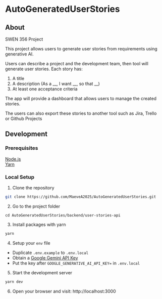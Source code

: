 # AutoGeneratedUserStories

## About

SWEN 356 Project

This project allows users to generate user stories from requirements using generative AI.

Users can describe a project and the development team, then tool will generate user stories. Each story has:

1. A title
2. A description (As a __, I want __, so that __)
3. At least one acceptance criteria

The app will provide a dashboard that allows users to manage the created stories. 

The users can also export these stories to another tool such as Jira, Trello or Github Projects

## Development

### Prerequisites
[Node.js](https://nodejs.org/)   
[Yarn](https://classic.yarnpkg.com/lang/en/docs/install/)

### Local Setup

1. Clone the repository

```sh
git clone https://github.com/MaeveA2025/AutoGeneratedUserStories.git
```

2. Go to the project folder

```
cd AutoGeneratedUserStories/backend/user-stories-api
```

3. Install packages with yarn
```sh
yarn
```

4. Setup your `env` file
- Duplicate `.env.example` to `.env.local`
- Obtain a [Google  Gemini API Key](https://aistudio.google.com/app/apikey)
- Put the key after `GOOGLE_GENERATIVE_AI_API_KEY=` in `.env.local`

5. Start the development server
```sh
yarn dev
```

6. Open your browser and visit: http://localhost:3000

